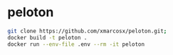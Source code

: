 # peloton


```bash
git clone https://github.com/xmarcosx/peloton.git;
docker build -t peloton .
docker run --env-file .env --rm -it peloton
```


